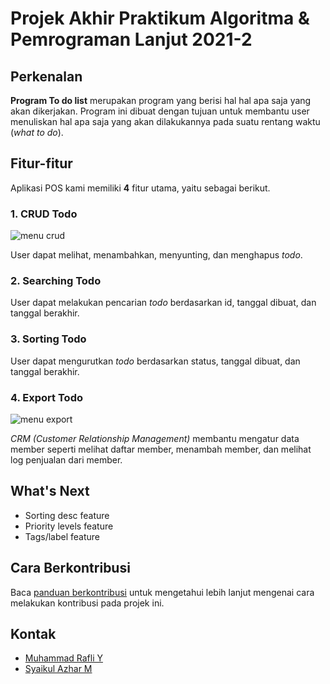 # Projek Akhir Praktikum Algoritma & Pemrograman Lanjut 2021-2

## Perkenalan

**Program To do list** merupakan program yang berisi hal hal apa saja yang akan dikerjakan. Program ini dibuat dengan tujuan untuk membantu user menuliskan hal apa saja yang akan dilakukannya pada suatu rentang waktu (_what to do_).

## Fitur-fitur

Aplikasi POS kami memiliki **4** fitur utama, yaitu sebagai berikut.

### 1. CRUD Todo

![menu crud](https://res.cloudinary.com/mrafliy/image/upload/v1653323491/prak-alpro-2021-2/CRUD_Todo.png)

User dapat melihat, menambahkan, menyunting, dan menghapus _todo_.

### 2. Searching Todo

User dapat melakukan pencarian _todo_ berdasarkan id, tanggal dibuat, dan tanggal berakhir.

### 3. Sorting Todo

User dapat mengurutkan _todo_ berdasarkan status, tanggal dibuat, dan tanggal berakhir.

### 4. Export Todo

![menu export](https://res.cloudinary.com/mrafliy/image/upload/v1653324374/prak-alpro-2021-2/Export_Todo.png)

_CRM (Customer Relationship Management)_ membantu mengatur data member seperti melihat daftar member, menambah member, dan melihat log penjualan dari member.

## What's Next

- Sorting desc feature
- Priority levels feature
- Tags/label feature

## Cara Berkontribusi

Baca [panduan berkontribusi](CONTRIBUTING.md) untuk mengetahui lebih lanjut mengenai cara melakukan kontribusi pada projek ini.

## Kontak

- [Muhammad Rafli Y](mailto:mrafli.work@gmail.com)
- [Syaikul Azhar M](mailto:123210081@student.upnyk.ac.id)
